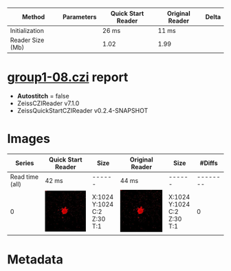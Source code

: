 |  Method            | Parameters       | Quick Start Reader | Original Reader | Delta  |
| -------------------|------------------|--------------------|-----------------|------- |
| Initialization     |                  |26 ms|11 ms|        |
| Reader Size (Mb)     |                  |1.02|1.99|        |
# [group1-08.czi](https://zenodo.org/record/7240927/files/group1-08.czi) report
 - **Autostitch** = false
 - ZeissCZIReader v7.1.0
 - ZeissQuickStartCZIReader v0.2.4-SNAPSHOT

# Images 

| Series            | Quick Start Reader | Size | Original Reader | Size | #Diffs |
|-------------------|--------------------|------|-----------------|------|--------|
| Read time (all)   |42 ms|------|44 ms|------|--------|
|0|![group1-08.quick_true.flat_true.stitch_false.series_0.jpg](group1-08/group1-08.quick_true.flat_true.stitch_false.series_0.jpg)|X:1024<br>Y:1024<br>C:2<br>Z:30<br>T:1|![group1-08.quick_false.flat_true.stitch_false.series_0.jpg](group1-08/group1-08.quick_false.flat_true.stitch_false.series_0.jpg)|X:1024<br>Y:1024<br>C:2<br>Z:30<br>T:1|0|

# Metadata

